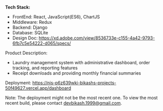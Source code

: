 **Tech Stack:**

- FrontEnd: React, JavaScript(ES6), ChartJS
- Middleware: Redux
- Backend: Django
- Database: SQLite
- Design Doc: https://xd.adobe.com/view/8536733e-c155-4a42-9793-6fb7c5e54222-d065/specs/

Product Description:
- Laundry management system with administrative dashboard, order tracking, and reporting features
- Receipt downloads and providing monthly financial summaries


Deployment: https://njs-p6z639wki-bikashs-projects-50f49627.vercel.app/dashboard

Note: The deployment might not be the most recent one. To view the most recent build, please contact devbikash.1999@gmail.com.



